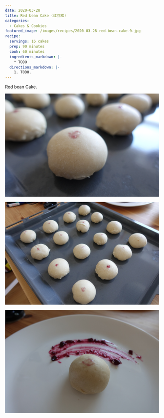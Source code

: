 ```yaml
---
date: 2020-03-28
title: Red bean Cake (红豆糕)
categories:
  - Cakes & Cookies
featured_image: /images/recipes/2020-03-28-red-bean-cake-0.jpg
recipe:
  servings: 16 cakes
  prep: 90 minutes
  cook: 60 minutes
  ingredients_markdown: |-
    * TODO
  directions_markdown: |-
    1. TODO.
---
```

Red bean Cake.

![pic](/images/recipes/2020-03-28-red-bean-cake-1.jpg)

![pic](/images/recipes/2020-03-28-red-bean-cake-2.jpg)

![pic](/images/recipes/2020-03-28-red-bean-cake-3.jpg)